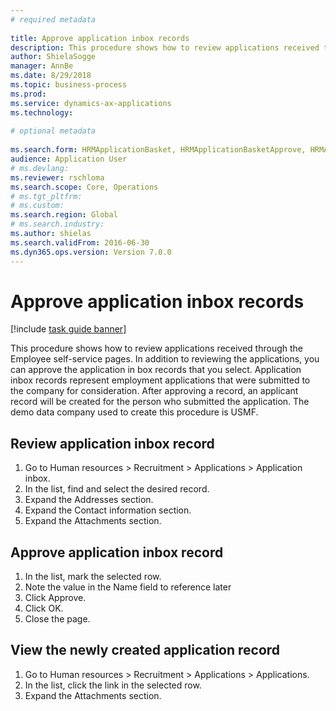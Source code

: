 ```yaml
--- 
# required metadata 
 
title: Approve application inbox records
description: This procedure shows how to review applications received through the Employee self-service pages. 
author: ShielaSogge
manager: AnnBe 
ms.date: 8/29/2018
ms.topic: business-process 
ms.prod:  
ms.service: dynamics-ax-applications 
ms.technology:  
 
# optional metadata 
 
ms.search.form: HRMApplicationBasket, HRMApplicationBasketApprove, HRMApplication   
audience: Application User 
# ms.devlang:  
ms.reviewer: rschloma
ms.search.scope: Core, Operations 
# ms.tgt_pltfrm:  
# ms.custom:  
ms.search.region: Global
# ms.search.industry: 
ms.author: shielas
ms.search.validFrom: 2016-06-30 
ms.dyn365.ops.version: Version 7.0.0 
---
```

# Approve application inbox records

[!include [task guide banner](../../includes/task-guide-banner.md)]

This procedure shows how to review applications received through the Employee self-service pages. In addition to reviewing the applications, you can approve the application in box records that you select. Application inbox records represent employment applications that were submitted to the company for consideration. After approving a record, an applicant record will be created for the person who submitted the application. The demo data company used to create this procedure is USMF.


## Review application inbox record
1. Go to Human resources > Recruitment > Applications > Application inbox.
2. In the list, find and select the desired record.
3. Expand the Addresses section.
4. Expand the Contact information section.
5. Expand the Attachments section.

## Approve application inbox record
1. In the list, mark the selected row.
2. Note the value in the Name field to reference later
3. Click Approve.
4. Click OK.
5. Close the page.

## View the newly created application record
1. Go to Human resources > Recruitment > Applications > Applications.
2. In the list, click the link in the selected row.
3. Expand the Attachments section.

